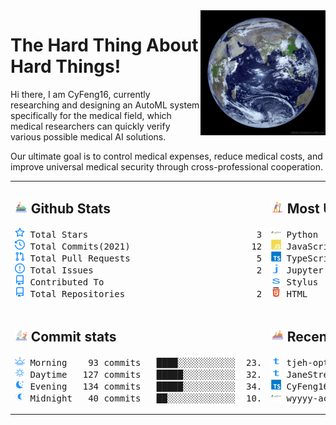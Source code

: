 <img align='right' src='https://github.com/CyFeng16/CyFeng16/blob/main/icons/EarthFromSpace.gif' width='200'>

# The Hard Thing About Hard Things!

Hi there, I am CyFeng16, currently researching and designing an AutoML system specifically for the medical field, which medical researchers can quickly verify various possible medical AI solutions. 

Our ultimate goal is to control medical expenses, reduce medical costs, and improve universal medical security through cross-professional cooperation.

<table style="table-layout:fixed;width: 100%;">
<tr>
<td style="width: 50%;" valign="top">

## <img src='https://github.com/CyFeng16/CyFeng16/blob/main/icons/jet-ski.svg' height="20px"> Github Stats

<!-- github stats starts -->
<pre>
<img src='https://github.com/CyFeng16/CyFeng16/blob/main/icons/total-star.svg' height='16px'> Total Stars                                31
<img src='https://github.com/CyFeng16/CyFeng16/blob/main/icons/total-commits.svg' height='16px'> Total Commits(2021)                       126
<img src='https://github.com/CyFeng16/CyFeng16/blob/main/icons/total-prs.svg' height='16px'> Total Pull Requests                        52
<img src='https://github.com/CyFeng16/CyFeng16/blob/main/icons/total-issue.svg' height='16px'> Total Issues                               25
<img src='https://github.com/CyFeng16/CyFeng16/blob/main/icons/contributed-to.svg' height='16px'> Contributed To                              5
<img src='https://github.com/CyFeng16/CyFeng16/blob/main/icons/contributed-to.svg' height='16px'> Total Repositories                         20
</pre>
<!-- github stats ends -->

</td>
<td style="width: 50%;" valign="top">

## <img src='https://github.com/CyFeng16/CyFeng16/blob/main/icons/sup.svg' height="20px"> Most Used Language

<!-- Most Used Language starts -->
<pre>
<img src='https://github.com/CyFeng16/CyFeng16/blob/main/icons/python-original-wordmark.svg' height='16px' width='16px'> Python           █████████░░░░░░░░░░░░  45.0%
<img src='https://github.com/CyFeng16/CyFeng16/blob/main/icons/javascript-original-wordmark.svg' height='16px' width='16px'> JavaScript       ████░░░░░░░░░░░░░░░░░  20.1%
<img src='https://github.com/CyFeng16/CyFeng16/blob/main/icons/typescript-original-wordmark.svg' height='16px' width='16px'> TypeScript       ████░░░░░░░░░░░░░░░░░  16.8%
<img src='https://github.com/CyFeng16/CyFeng16/blob/main/icons/jupyter notebook-original-wordmark.svg' height='16px' width='16px'> Jupyter Notebook ███░░░░░░░░░░░░░░░░░░  13.5%
<img src='https://github.com/CyFeng16/CyFeng16/blob/main/icons/stylus-original-wordmark.svg' height='16px' width='16px'> Stylus           █░░░░░░░░░░░░░░░░░░░░   3.6%
<img src='https://github.com/CyFeng16/CyFeng16/blob/main/icons/html-original-wordmark.svg' height='16px' width='16px'> HTML             ░░░░░░░░░░░░░░░░░░░░░   1.0%
</pre>
<!-- Most Used Language ends -->

</td>
</tr>
<tr></tr>
<tr>
<td style="width: 50%;" valign="top">

## <img src='https://github.com/CyFeng16/CyFeng16/blob/main/icons/catamaran.svg' height='20px'> Commit stats

<!-- Commit stats starts -->
<pre>
<img src='https://github.com/CyFeng16/CyFeng16/blob/main/icons/morning.svg' height='16px'> Morning    93 commits   ████░░░░░░░░░░░  23.6%
<img src='https://github.com/CyFeng16/CyFeng16/blob/main/icons/daytime.svg' height='16px'> Daytime   127 commits   █████░░░░░░░░░░  32.2%
<img src='https://github.com/CyFeng16/CyFeng16/blob/main/icons/evening.svg' height='16px'> Evening   134 commits   █████░░░░░░░░░░  34.0%
<img src='https://github.com/CyFeng16/CyFeng16/blob/main/icons/midnight.svg' height='16px'> Midnight   40 commits   ██░░░░░░░░░░░░░  10.2%
</pre>
<!-- Commit stats ends -->

</td>
<td style="width: 50%;" valign="top">

## <img src='https://github.com/CyFeng16/CyFeng16/blob/main/icons/rafting.svg' height='20px'> Recent Pushed

<!-- Recent Pushed starts -->
<pre>
<img src='https://github.com/CyFeng16/CyFeng16/blob/main/icons/text-original-wordmark.svg' height='16px' width='16px'> tjeh-optometry-plus(master)        1 files   1/8/2021
<img src='https://github.com/CyFeng16/CyFeng16/blob/main/icons/text-original-wordmark.svg' height='16px' width='16px'> JaneStreetMarketPrediction(main)   1 files   1/8/2021
<img src='https://github.com/CyFeng16/CyFeng16/blob/main/icons/typescript-original-wordmark.svg' height='16px' width='16px'> CyFeng16(main)                     1 files   1/8/2021
<img src='https://github.com/CyFeng16/CyFeng16/blob/main/icons/python-original-wordmark.svg' height='16px' width='16px'> wyyyy-action(main)                 1 files   1/7/2021
</pre>
<!-- Recent Pushed ends -->
</td>
</tr>
</table>
